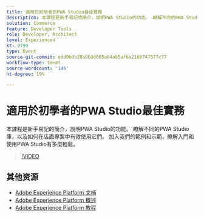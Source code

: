 ```yaml
---
title: 適用於初學者的PWA Studio最佳實務
description: 本課程是新手易記的簡介，說明PWA Studio的功能。 瞭解不同的PWA Studio庫，以及如何在店面專案中有效使用它們。 加入我們的範例和示範，瞭解入門和使用PWA Studio有多麼輕鬆。
solution: Commerce
feature: Developer Tools
role: Developer, Architect
level: Experienced
kt: 9199
type: Event
source-git-commit: edd0bdb28a9b3d065a64a95af6a216b747577c77
workflow-type: tm+mt
source-wordcount: '146'
ht-degree: 19%

---
```


# 適用於初學者的PWA Studio最佳實務

本課程是新手易記的簡介，說明PWA Studio的功能。
瞭解不同的PWA Studio庫，以及如何在店面專案中有效使用它們。
加入我們的範例和示範，瞭解入門和使用PWA Studio有多麼輕鬆。

>[!VIDEO](https://video.tv.adobe.com/v/337764/?quality=12&learn=on&hidetitle=true)

## 其他资源

- [Adobe Experience Platform 文档](https://experienceleague.adobe.com/docs/experience-platform.html)
- [Adobe Experience Platform 概述](https://experienceleague.adobe.com/docs/experience-platform/landing/home.html?lang=zh-Hans)
- [Adobe Experience Platform 教程](https://experienceleague.adobe.com/docs/platform-learn/tutorials/overview.html?lang=en)
